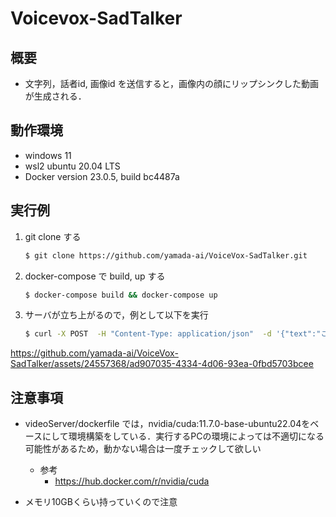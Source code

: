 # Voicevox-SadTalker
## 概要
- 文字列，話者id, 画像id を送信すると，画像内の顔にリップシンクした動画が生成される．


## 動作環境
- windows 11
- wsl2 ubuntu 20.04 LTS
- Docker version 23.0.5, build bc4487a

## 実行例

1. git clone する

    ```sh
    $ git clone https://github.com/yamada-ai/VoiceVox-SadTalker.git
    ```

1. docker-compose で build, up する

    ```sh
    $ docker-compose build && docker-compose up
    ```

1. サーバが立ち上がるので，例として以下を実行
    
    ```sh
    $ curl -X POST  -H "Content-Type: application/json"  -d '{"text":"これはテストです", "speaker_id":1, "image_id":1}' localhost:8080/create/video/
    ```


https://github.com/yamada-ai/VoiceVox-SadTalker/assets/24557368/ad907035-4334-4d06-93ea-0fbd5703bcee

## 注意事項
- videoServer/dockerfile では，nvidia/cuda:11.7.0-base-ubuntu22.04をベースにして環境構築をしている．実行するPCの環境によっては不適切になる可能性があるため，動かない場合は一度チェックして欲しい
    - 参考
        - https://hub.docker.com/r/nvidia/cuda

- メモリ10GBくらい持っていくので注意
